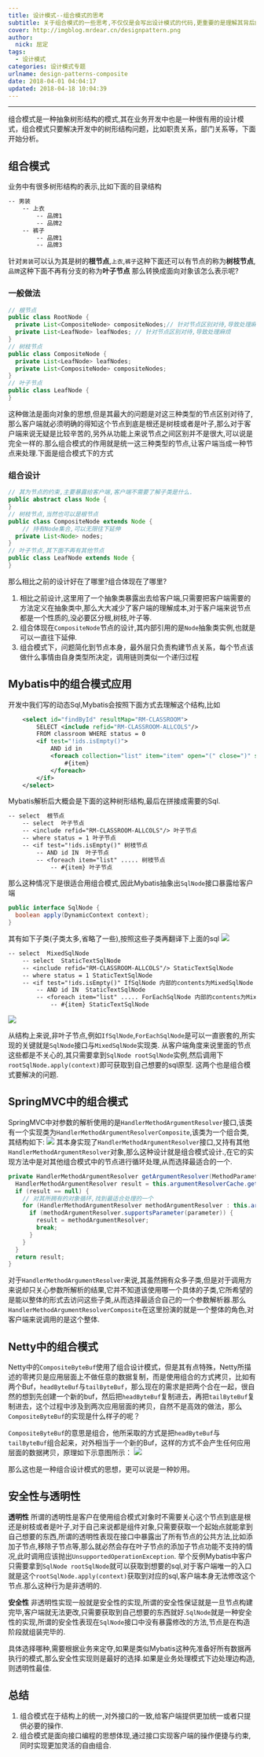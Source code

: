 ```yaml
---
title: 设计模式--组合模式的思考
subtitle: 关于组合模式的一些思考,不仅仅是会写出设计模式的代码,更重要的是理解其背后的设计
cover: http://imgblog.mrdear.cn/designpattern.png
author: 
  nick: 屈定
tags:
  - 设计模式
categories: 设计模式专题
urlname: design-patterns-composite
date: 2018-04-01 04:04:17
updated: 2018-04-18 10:04:39
---
```

<!-- toc -->
- - - - -

组合模式是一种抽象树形结构的模式,其在业务开发中也是一种很有用的设计模式，组合模式只要解决开发中的树形结构问题，比如职责关系，部门关系等，下面开始分析。

## 组合模式
业务中有很多树形结构的表示,比如下面的目录结构
```txt
-- 男装
    -- 上衣
        -- 品牌1
        -- 品牌2
    -- 裤子
        -- 品牌1
        -- 品牌3
```
针对`男装`可以认为其是树的**根节点**,`上衣`,`裤子`这种下面还可以有节点的称为**树枝节点**,`品牌`这种下面不再有分支的称为**叶子节点**
那么转换成面向对象该怎么表示呢?

### 一般做法
```java
// 根节点
public class RootNode {
  private List<CompositeNode> compositeNodes;// 针对节点区别对待,导致处理麻烦
  private List<LeafNode> leafNodes; // 针对节点区别对待,导致处理麻烦
}
// 树枝节点
public class CompositeNode {
  private List<LeafNode> leafNodes; 
  private List<CompositeNode> compositeNodes; 
}
// 叶子节点
public class LeafNode {
}
```
这种做法是面向对象的思想,但是其最大的问题是对这三种类型的节点区别对待了,那么客户端就必须明确的得知这个节点到底是根还是树枝或者是叶子,那么对于客户端来说无疑是比较辛苦的,另外从功能上来说节点之间区别并不是很大,可以说是完全一样的.那么组合模式的作用就是统一这三种类型的节点,让客户端当成一种节点来处理.下面是组合模式下的方式

### 组合设计
```java
// 其为节点的约束,主要暴露给客户端,客户端不需要了解子类是什么.
public abstract class Node {
}
// 树枝节点,当然也可以是根节点
public class CompositeNode extends Node {
    // 持有Node集合,可以无限往下延伸
  private List<Node> nodes;
}
// 叶子节点,其下面不再有其他节点
public class LeafNode extends Node {
}
```
那么相比之前的设计好在了哪里?组合体现在了哪里?
1. 相比之前设计,这里用了一个抽象类暴露出去给客户端,只需要把客户端需要的方法定义在抽象类中,那么大大减少了客户端的理解成本,对于客户端来说节点都是一个性质的,没必要区分根,树枝,叶子等.
2. 组合体现在`CompositeNode`节点的设计,其内部引用的是`Node`抽象类实例,也就是可以一直往下延伸.
3. 组合模式下，问题简化到节点本身，最外层只负责构建节点关系，每个节点该做什么事情由自身类型所决定，调用链则类似一个递归过程
 
## Mybatis中的组合模式应用
开发中我们写的动态Sql,Mybatis会按照下面方式去理解这个结构,比如
```xml
	<select id="findById" resultMap="RM-CLASSROOM">
		SELECT <include refid="RM-CLASSROOM-ALLCOLS"/>
		FROM classroom WHERE status = 0
		<if test="!ids.isEmpty()">
			AND id in 
			<foreach collection="list" item="item" open="(" close=")" separator=",">
				#{item}
			</foreach>
		</if>
	</select>
```
Mybatis解析后大概会是下面的这种树形结构,最后在拼接成需要的Sql.
```txt
-- select  根节点
    -- select  叶子节点
    -- <include refid="RM-CLASSROOM-ALLCOLS"/> 叶子节点
    -- where status = 1 叶子节点
    -- <if test="!ids.isEmpty()" 树枝节点
        -- AND id IN  叶子节点
        -- <foreach item="list" ..... 树枝节点
            -- #{item} 叶子节点
```
那么这种情况下是很适合用组合模式,因此Mybatis抽象出`SqlNode`接口暴露给客户端
```java
public interface SqlNode {
  boolean apply(DynamicContext context);
}
```
其有如下子类(子类太多,省略了一些),按照这些子类再翻译下上面的sql
![](http://imgblog.mrdear.cn/1522562685.png?imageMogr2/thumbnail/!100p)
```txt
-- select  MixedSqlNode
    -- select  StaticTextSqlNode
    -- <include refid="RM-CLASSROOM-ALLCOLS"/> StaticTextSqlNode
    -- where status = 1 StaticTextSqlNode
    -- <if test="!ids.isEmpty()" IfSqlNode 内部的contents为MixedSqlNode
        -- AND id IN  StaticTextSqlNode
        -- <foreach item="list" ..... ForEachSqlNode 内部的contents为MixedSqlNode
            -- #{item} StaticTextSqlNode
```
![](http://imgblog.mrdear.cn/1522563076.png?imageMogr2/thumbnail/!100p)

从结构上来说,非叶子节点,例如`IfSqlNode`,`ForEachSqlNode`是可以一直嵌套的,所实现的关键就是`SqlNode`接口与`MixedSqlNode`实现类.
从客户端角度来说里面的节点这些都是不关心的,其只需要拿到`SqlNode rootSqlNode`实例,然后调用下`rootSqlNode.apply(context)`即可获取到自己想要的sql原型.
这两个也是组合模式要解决的问题.

## SpringMVC中的组合模式
SpringMVC中对参数的解析使用的是`HandlerMethodArgumentResolver`接口,该类有一个实现类为`HandlerMethodArgumentResolverComposite`,该类为一个组合类,其结构如下:
![](http://imgblog.mrdear.cn/1524061073.png?imageMogr2/thumbnail/!100p)
其本身实现了`HandlerMethodArgumentResolver`接口,又持有其他`HandlerMethodArgumentResolver`对象,那么这种设计就是组合模式设计.,在它的实现方法中是对其他组合模式中的节点进行循环处理,从而选择最适合的一个.
```java
private HandlerMethodArgumentResolver getArgumentResolver(MethodParameter parameter) {
  HandlerMethodArgumentResolver result = this.argumentResolverCache.get(parameter);
  if (result == null) {
    // 对其所拥有的对象循环,找到最适合处理的一个
    for (HandlerMethodArgumentResolver methodArgumentResolver : this.argumentResolvers) {
      if (methodArgumentResolver.supportsParameter(parameter)) {
        result = methodArgumentResolver;
        break;
      }
    }
  }
  return result;
}
```
对于`HandlerMethodArgumentResolver`来说,其虽然拥有众多子类,但是对于调用方来说却只关心参数所解析的结果,它并不知道该使用哪一个具体的子类,它所希望的是能以整体的形式去访问这些子类,从而选择最适合自己的一个参数解析器.那么`HandlerMethodArgumentResolverComposite`在这里扮演的就是一个整体的角色,对客户端来说调用的是这个整体.

## Netty中的组合模式
Netty中的`CompositeByteBuf`使用了组合设计模式，但是其有点特殊，Netty所描述的零拷贝是应用层面上不做任意的数据复制，而是使用组合的方式拷贝，比如有两个Buf，`headByteBuf`与`tailByteBuf`，那么现在的需求是把两个合在一起，很自然的想到先创建一个新的buf，然后把`headByteBuf`复制进去，再把`tailByteBuf`复制进去，这个过程中涉及到两次应用层面的拷贝，自然不是高效的做法，那么`CompositeByteBuf`的实现是什么样子的呢？

`CompositeByteBuf`的意思是组合，他所采取的方式是把`headByteBuf`与`tailByteBuf`组合起来，对外相当于一个新的Buf，这样的方式不会产生任何应用层面的数据拷贝，原理如下示意图所示：
![](http://imgblog.mrdear.cn/1531922378.png?imageMogr2/thumbnail/!100p)

那么这也是一种组合设计模式的思想，更可以说是一种妙用。

## 安全性与透明性

**透明性**
所谓的透明性是客户在使用组合模式对象时不需要关心这个节点到底是根还是树枝或者是叶子,对于自己来说都是组件对象,只需要获取一个起始点就能拿到自己想要的东西,所谓的透明性表现在接口中暴露出了所有节点的公共方法,比如添加子节点,移除子节点等,那么就必然会存在叶子节点的添加子节点功能不支持的情况,此时调用应该抛出`UnsupportedOperationException`.
举个反例Mybatis中客户只需要拿到`SqlNode rootSqlNode`就可以获取到想要的sql,对于客户端唯一的入口就是这个`rootSqlNode.apply(context)`获取到对应的sql,客户端本身无法修改这个节点.那么这种行为是非透明的.

**安全性**
非透明性实现一般就是安全性的实现,所谓的安全性保证就是一旦节点构建完毕,客户端就无法更改,只需要获取到自己想要的东西就好.`SqlNode`就是一种安全性的实现,所谓的安全性表现在`SqlNode`接口中没有暴露修改的方法,节点是在构造阶段就组装完毕的.

具体选择哪种,需要根据业务来定夺,如果是类似Mybatis这种先准备好所有数据再执行的模式,那么安全性实现则是最好的选择.如果是业务处理模式下边处理边构造,则透明性最佳.

## 总结
1. 组合模式在于结构上的统一,对外接口的一致,给客户端提供更加统一或者只提供必要的操作.
2. 组合模式是面向接口编程的思想体现,通过接口实现客户端的操作便捷与约束,同时实现更加灵活的自由组合.


